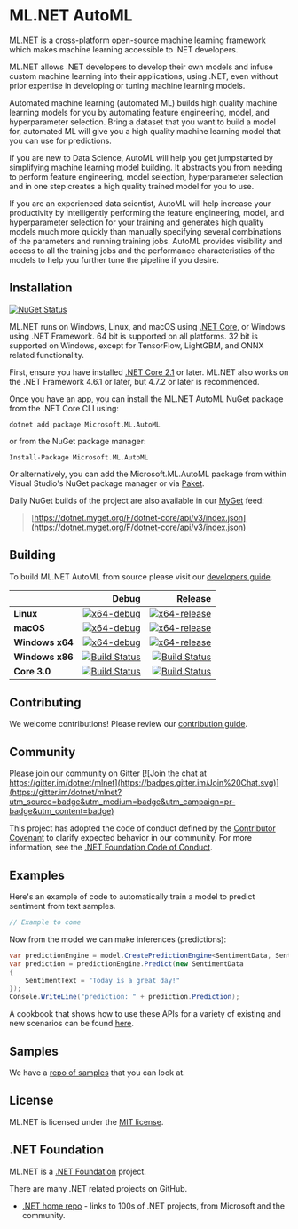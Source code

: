 # ML.NET AutoML

[ML.NET](https://www.microsoft.com/net/learn/apps/machine-learning-and-ai/ml-dotnet) is a cross-platform open-source machine learning framework which makes machine learning accessible to .NET developers.

ML.NET allows .NET developers to develop their own models and infuse custom machine learning into their applications, using .NET, even without prior expertise in developing or tuning machine learning models.

Automated machine learning (automated ML) builds high quality machine learning models for you by automating feature engineering, model, and hyperparameter selection. 
Bring a dataset that you want to build a model for, automated ML will give you a high quality machine learning model that you can use for predictions.

If you are new to Data Science, AutoML will help you get jumpstarted by simplifying machine learning model building. 
It abstracts you from needing to perform feature engineering, model selection, hyperparameter selection and in one step creates a high quality trained model for you to use.

If you are an experienced data scientist, AutoML will help increase your productivity by intelligently performing the feature engineering, model, and hyperparameter selection for your training and generates high quality models much more quickly than manually specifying several combinations of the parameters and running training jobs. 
AutoML provides visibility and access to all the training jobs and the performance characteristics of the models to help you further tune the pipeline if you desire.

## Installation

[![NuGet Status](https://img.shields.io/nuget/v/Microsoft.ML.AutoML.svg?style=flat)](https://www.nuget.org/packages/Microsoft.ML.AutoML/)

ML.NET runs on Windows, Linux, and macOS using [.NET Core](https://github.com/dotnet/core), or Windows using .NET Framework. 64 bit is supported on all platforms. 32 bit is supported on Windows, except for TensorFlow, LightGBM, and ONNX related functionality.

First, ensure you have installed [.NET Core 2.1](https://www.microsoft.com/net/learn/get-started) or later. ML.NET also works on the .NET Framework 4.6.1 or later, but 4.7.2 or later is recommended.

Once you have an app, you can install the ML.NET AutoML NuGet package from the .NET Core CLI using:
```
dotnet add package Microsoft.ML.AutoML
```

or from the NuGet package manager:
```
Install-Package Microsoft.ML.AutoML
```

Or alternatively, you can add the Microsoft.ML.AutoML package from within Visual Studio's NuGet package manager or via [Paket](https://github.com/fsprojects/Paket).

Daily NuGet builds of the project are also available in our [MyGet](https://dotnet.myget.org/feed/dotnet-core/package/nuget/Microsoft.ML.AutoML) feed:

> [https://dotnet.myget.org/F/dotnet-core/api/v3/index.json](https://dotnet.myget.org/F/dotnet-core/api/v3/index.json)

## Building

To build ML.NET AutoML from source please visit our [developers guide](docs/project-docs/developer-guide.md).

|    | Debug | Release |
|:---|----------------:|------------------:|
|**Linux**|[![x64-debug](https://dnceng.visualstudio.com/public/_apis/build/status/dotnet/machinelearning/machinelearning-automl-ci?branchName=master&jobname=Linux&configuration=Build_Debug)](https://dnceng.visualstudio.com/DotNet-Public/_build/latest?definitionId=312&branch=master)|[![x64-release](https://dnceng.visualstudio.com/public/_apis/build/status/dotnet/machinelearning/machinelearning-automl-ci?branchName=master&jobname=Linux&configuration=Build_Release)](https://dnceng.visualstudio.com/DotNet-Public/_build/latest?definitionId=312&branch=master)|
|**macOS**|[![x64-debug](https://dnceng.visualstudio.com/public/_apis/build/status/dotnet/machinelearning/machinelearning-automl-ci?branchName=master&jobname=macOS&configuration=Build_Debug)](https://dnceng.visualstudio.com/DotNet-Public/_build/latest?definitionId=312&branch=master)|[![x64-release](https://dnceng.visualstudio.com/public/_apis/build/status/dotnet/machinelearning/machinelearning-automl-ci?branchName=master&jobname=macOS&configuration=Build_Release)](https://dnceng.visualstudio.com/DotNet-Public/_build/latest?definitionId=312&branch=master)|
|**Windows x64**|[![x64-debug](https://dnceng.visualstudio.com/public/_apis/build/status/dotnet/machinelearning/machinelearning-automl-ci?branchName=master&jobname=Windows_x64&configuration=Build_Debug)](https://dnceng.visualstudio.com/DotNet-Public/_build/latest?definitionId=312&branch=master)|[![x64-release](https://dnceng.visualstudio.com/public/_apis/build/status/dotnet/machinelearning/machinelearning-automl-ci?branchName=master&jobname=Windows_x64&configuration=Build_Release)](https://dnceng.visualstudio.com/DotNet-Public/_build/latest?definitionId=312&branch=master)|
|**Windows x86**|[![Build Status](https://dnceng.visualstudio.com/public/_apis/build/status/dotnet/machinelearning/machinelearning-automl-ci?branchName=master&jobName=Windows_x86&configuration=Build_Debug)](https://dnceng.visualstudio.com/public/_build/latest?definitionId=312?branchName=master)|[![Build Status](https://dnceng.visualstudio.com/public/_apis/build/status/dotnet/machinelearning/machinelearning-automl-ci?branchName=master&jobName=Windows_x86&configuration=Build_Release)](https://dnceng.visualstudio.com/public/_build/latest?definitionId=312?branchName=master)|
|**Core 3.0**|[![Build Status](https://dnceng.visualstudio.com/public/_apis/build/status/dotnet/machinelearning/machinelearning-automl-ci?branchName=master&jobName=core30&configuration=Build_Debug_Intrinsics)](https://dnceng.visualstudio.com/public/_build/latest?definitionId=312?branchName=master)|[![Build Status](https://dnceng.visualstudio.com/public/_apis/build/status/dotnet/machinelearning/machinelearning-automl-ci?branchName=master&jobName=core30&configuration=Build_Release_Intrinsics)](https://dnceng.visualstudio.com/public/_build/latest?definitionId=312?branchName=master)|

## Contributing

We welcome contributions! Please review our [contribution guide](https://github.com/dotnet/machinelearning/blob/master/CONTRIBUTING.md).

## Community

Please join our community on Gitter [![Join the chat at https://gitter.im/dotnet/mlnet](https://badges.gitter.im/Join%20Chat.svg)](https://gitter.im/dotnet/mlnet?utm_source=badge&utm_medium=badge&utm_campaign=pr-badge&utm_content=badge)

This project has adopted the code of conduct defined by the [Contributor Covenant](https://contributor-covenant.org/) to clarify expected behavior in our community.
For more information, see the [.NET Foundation Code of Conduct](https://dotnetfoundation.org/code-of-conduct).

## Examples

Here's an example of code to automatically train a model to predict sentiment from text samples.

```C#
// Example to come 

```

Now from the model we can make inferences (predictions):

```C#
var predictionEngine = model.CreatePredictionEngine<SentimentData, SentimentPrediction>(mlContext);
var prediction = predictionEngine.Predict(new SentimentData
{
    SentimentText = "Today is a great day!"
});
Console.WriteLine("prediction: " + prediction.Prediction);
```
A cookbook that shows how to use these APIs for a variety of existing and new scenarios can be found [here](docs/code/MlNetCookBook.md).


## Samples

We have a [repo of samples](https://github.com/dotnet/machinelearning-samples) that you can look at.

## License

ML.NET is licensed under the [MIT license](LICENSE).

## .NET Foundation

ML.NET is a [.NET Foundation](https://www.dotnetfoundation.org/projects) project.

There are many .NET related projects on GitHub.

- [.NET home repo](https://github.com/Microsoft/dotnet) - links to 100s of .NET projects, from Microsoft and the community.
